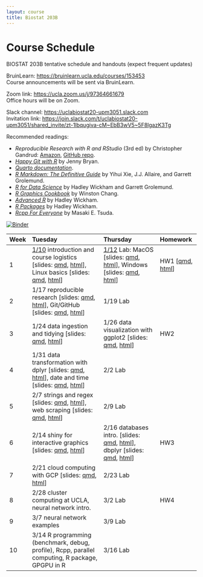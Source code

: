 ```yaml
---
layout: course
title: Biostat 203B
---
```


# Course Schedule

BIOSTAT 203B tentative schedule and handouts (expect frequent updates)

BruinLearn: <https://bruinlearn.ucla.edu/courses/153453>  
Course announcements will be sent via BruinLearn. 

Zoom link: <https://ucla.zoom.us/j/97364661679>  
Office hours will be on Zoom.  

Slack channel: <https://uclabiostat20-upm3051.slack.com>  
Invitation link: <https://join.slack.com/t/uclabiostat20-upm3051/shared_invite/zt-1lbqugiva-cM~EbB3wV5~5F8lgazK3Tg>

Recommended readings:  
* _Reproducible Research with R and RStudio_ (3rd ed) by Christopher Gandrud: [Amazon](https://www.amazon.com/Reproducible-Research-RStudio-Chapman-Hall-dp-0367144026/dp/0367144026/ref=dp_ob_title_bk), [GitHub repo](https://github.com/christophergandrud/Rep-Res-Book).  
* [_Happy Git with R_](http://happygitwithr.com) by Jenny Bryan.  
* [_Quarto documentation_](https://quarto.org/docs/guide/).  
* [_R Markdown: The Definitive Guide_](https://bookdown.org/yihui/rmarkdown/) by Yihui Xie, J.J. Allaire, and Garrett Grolemund.  
* [_R for Data Science_](http://r4ds.had.co.nz) by Hadley Wickham and Garrett Grolemund.  
* [_R Graphics Cookbook_](https://r-graphics.org) by Winston Chang.   
* [_Advanced R_](http://adv-r.had.co.nz) by Hadley Wickham.  
* [_R Packages_](http://r-pkgs.had.co.nz) by Hadley Wickham.  
* [_Rcpp For Everyone_](https://teuder.github.io/rcpp4everyone_en/) by Masaki E. Tsuda.  

[![Binder](https://mybinder.org/badge_logo.svg)](https://mybinder.org/v2/gh/ucla-biostat-203b/2023winter/master?urlpath=rstudio)

| Week | Tuesday | Thursday | Homework |
|:-----------|:------------|:------------|:------------|
| 1 | [1/10](http://ucla-biostat-203b.github.io/2023winter/biostat203bwinter2023/2023/01/10/week1-day1.html) introduction and course logistics \[slides: [qmd](https://raw.githubusercontent.com/ucla-biostat-203b/2023winter/master/slides/01-intro/intro.qmd), [html](../slides/01-intro/intro.html)\], Linux basics \[slides: [qmd](https://raw.githubusercontent.com/ucla-biostat-203b/2023winter/master/slides/02-linux/linux.qmd), [html](../slides/02-linux/linux.html)\] | [1/12](http://ucla-biostat-203b.github.io/2022winter/biostat203bwinter2022/2022/01/06/week1-day2.html) Lab: MacOS \[slides: [qmd](), [html](../labs/lab01/lab01_macos.html)\], Windows \[slides: [qmd](), [html](../labs/lab01/lab01_windows.html)\] | HW1 \[[qmd](), [html](../hw/hw1/hw1.html)\] |    
| 2 | 1/17 reproducible research \[slides: [qmd](https://raw.githubusercontent.com/ucla-biostat-203b/2023winter/master/slides/03-repres/repres.qmd), [html](../slides/03-repres/repres.html)\], Git/GitHub \[slides: [qmd](https://raw.githubusercontent.com/ucla-biostat-203b/2023winter/master/slides/04-git/git.qmd), [html](../slides/04-git/git.html)\] | 1/19 Lab | |    
| 3 | 1/24 data ingestion and tidying \[slides: [qmd](https://raw.githubusercontent.com/ucla-biostat-203b/2023winter/master/slides/05-tidy/tidy.qmd), [html](../slides/05-tidy/tidy.html)\] | 1/26 data visualization with ggplot2 \[slides: [qmd](https://raw.githubusercontent.com/ucla-biostat-203b/2023winter/master/slides/06-vis/ggplot2.qmd), [html](../slides/06-vis/ggplot2.html)\] | HW2 |  
| 4 | 1/31 data transformation with dplyr \[slides: [qmd](https://raw.githubusercontent.com/ucla-biostat-203b/2023winter/master/slides/07-dplyr/dplyr.qmd), [html](../slides/07-dplyr/dplyr.html)\], date and time \[slides: [qmd](https://raw.githubusercontent.com/ucla-biostat-203b/2023winter/master/slides/08-datetime/datetime.qmd), [html](../slides/08-datetime/datetime.html)\] | 2/2 Lab | |     
| 5 | 2/7 strings and regex \[slides: [qmd](https://raw.githubusercontent.com/ucla-biostat-203b/2023winter/master/slides/09-strings/stringr.qmd), [html](../slides/09-strings/stringr.html)\], web scraping \[slides: [qmd](https://raw.githubusercontent.com/ucla-biostat-203b/2023winter/master/slides/10-scraping/scraping.qmd), [html](../slides/10-scraping/scraping.html)\] | 2/9 Lab | |  
| 6 | 2/14 shiny for interactive graphics \[slides: [qmd](https://raw.githubusercontent.com/ucla-biostat-203b/2023winter/master/slides/11-shiny/shiny.qmd), [html](../slides/11-shiny/shiny.html)\] | 2/16  databases intro. \[slides: [qmd](https://raw.githubusercontent.com/ucla-biostat-203b/2023winter/master/slides/12-dbplyry/dbintro.qmd), [html](../slides/12-dbplyr/dbintro.html)\], dbplyr \[slides: [qmd](https://raw.githubusercontent.com/ucla-biostat-203b/2023winter/master/slides/12-dbplyry/dbplyry.qmd), [html](../slides/12-dbplyr/dbplyry.html)\] | HW3 |    
| 7 | 2/21 cloud computing with GCP \[slides: [qmd](https://raw.githubusercontent.com/ucla-biostat-203b/2023winter/master/slides/13-gcp/gcp.qmd), [html](../slides/13-gcp/gcp.html)\] | 2/23 Lab | |   
| 8 | 2/28 cluster computing at UCLA, neural network intro. | 3/2 Lab | HW4 |    
| 9 | 3/7 neural network examples | 3/9 Lab | |   
| 10 | 3/14 R programming (benchmark, debug, profile), Rcpp, parallel computing, R package, GPGPU in R | 3/16 Lab | | 
